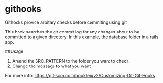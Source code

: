 # githooks
Githooks  provide arbitary checks before commiting using git.

This hook searches the git commit log for any changes about to be committed to a given directory.
In this example, the database folder in a rails app.

##Usage

1. Amend the SRC_PATTERN to the folder you want to check.
2. Change the message to what you want.

For more info: https://git-scm.com/book/en/v2/Customizing-Git-Git-Hooks 
